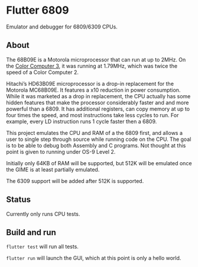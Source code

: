 # Flutter 6809

Emulator and debugger for 6809/6309 CPUs.

## About
The 68B09E is a Motorola microprocessor that can run at up to 2MHz. On the [Color Computer 3](https://www.cocopedia.com/wiki/index.php/Color_Computer_3), it was running at 1.79MHz, which was twice the speed of a Color Computer 2.

Hitachi’s HD63B09E microprocessor is a drop-in replacement for the Motorola MC68B09E. It  features a x10 reduction in power consumption. While it was marketed as a drop in replacement, the CPU actually has some hidden features that make the processor considerably faster and and more powerful than a 6809. It has additional registers, can copy memory at up to four times the speed, and most instructions take less cycles to run. For example, every LD instruction runs 1 cycle faster then a 6809.

This project emulates the CPU and RAM of a the 6809 first, and allows a user to single step through source while running code on the CPU. The goal is to be able to debug both Assembly and C programs. Not thought at this point is given to running under OS-9 Level 2.

Initially only 64KB of RAM will be supported, but 512K will be emulated once the GIME is at least partially emulated.

The 6309 support will be added after 512K is supported.

## Status
Currently only runs CPU tests.

## Build and run
`flutter test` will run all tests.

`flutter run` will launch the GUI, which at this point is only a hello world.
